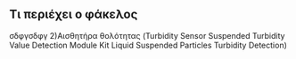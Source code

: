 ## Τι περιέχει ο φάκελος
σδφγσδφγ
2)Αισθητήρα θολότητας (Turbidity Sensor Suspended Turbidity Value Detection Module
Kit Liquid Suspended Particles Turbidity Detection)
